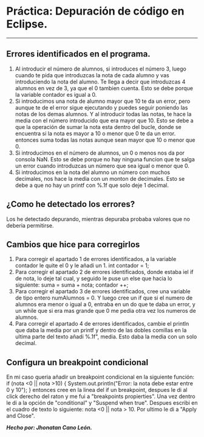 # Práctica: Depuración de código en Eclipse.
---

## Errores identificados en el programa.

1. Al introducir el número de alumnos, si introduces el número 3, luego cuando te pida que introduzcas la nota de cada alumno y vas introduciendo la nota del alumno. Te llega a decir que introduzcas 4 alumnos en vez de 3, ya que el 0 tambien cuenta. Esto se debe porque la variable contador es igual a 0.
2. Si introducimos una nota de alumno mayor que 10 te da un error, pero aunque te de el error sigue ejecutando y puedes seguir poniendo las notas de los demas alumnos. Y al introducir todas las notas, te hace la media con el número introducido que era mayor que 10. Esto se debe a que la operación de sumar la nota esta dentro del bucle, donde se encuentra si la nota es mayor a 10 o menor que 0 te da un error. entonces suma todas las notas aunque sean mayor que 10 o menor que 0.
3. Si introducimos en el número de alumnos, un 0 o menos nos da por consola NaN. Esto se debe porque no hay ninguna funcion que te salga un error cuando introduzcas un número que sea igual o menor que 0.
4. Si introducimos en la nota del alumno un número con muchos decimales, nos hace la media con un monton de decimales. Esto se debe a que no hay un printf con %.1f que solo deje 1 decimal.

## ¿Como he detectado los errores?

Los he detectado depurando, mientras depuraba probaba valores que no deberia permitirse.

## Cambios que hice para corregirlos
1. Para corregir el apartado 1 de errores identificados, a la variable contador le quite el 0 y le añadi un 1. int contador = 1;
2. Para corregir el apartado 2 de errores identificados, donde estaba iel if de nota, lo deje tal cual, y seguido le puse un else que hacia lo siguiente: suma = suma + nota; contador ++;
3. Para corregir el apartado 3 de errores identificados, cree una variable de tipo entero numAlumnos = 0. Y luego cree un if que si el numero de alumnos era menor o igual a 0, entraba en un do que te daba un error, y un while que si era mas grande que 0 me pedia otra vez los numeros de alumnos.
4. Para corregir el apartado 4 de errores identificados, cambie el println que daba la media por un printf y dentro de las dobles comillas en la ultima parte del texto añadi %.1f", media. Esto daba la media con un solo decimal.

## Configura un breakpoint condicional

En mi caso queria añadir un breakpoint condicional en la siguiente función: 
if (nota <0 || nota  >10) {
            	System.out.println("Error: la nota debe estar entre 0 y 10");
            }
entonces cree en la linea del if un breakpoint, despues le di al click derecho del raton y me fui a "breakpoints propierties". Una vez dentro le di a la opción de "conditional" y "Suspend when true". Despues escribi en el cuadro de texto lo siguiente:
nota <0 || nota > 10. Por ultimo le di a "Apply and Close".

***Hecho por: Jhonatan Cano León.***
